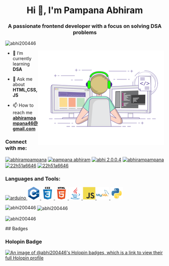 <h1 align="center">Hi 👋, I'm Pampana Abhiram</h1>
<h3 align="center">A passionate frontend developer with a focus on solving DSA problems</h3>


<p align="left"> <img src="https://komarev.com/ghpvc/?username=abhi200446&label=Profile%20views&color=0e75b6&style=flat" alt="abhi200446" /> </p>
<img align="right" alt="Coding" width="400" src="https://raw.githubusercontent.com/devSouvik/devSouvik/master/gif3.gif">


- 🌱 I’m currently learning **DSA**

- 💬 Ask me about **HTML,CSS,JS**

- 📫 How to reach me **abhirampampana46@gmail.com**

<h3 align="left">Connect with me:</h3>
<p align="left">
<a href="https://twitter.com/abhirampampana" target="blank"><img align="center" src="https://raw.githubusercontent.com/rahuldkjain/github-profile-readme-generator/master/src/images/icons/Social/twitter.svg" alt="abhirampampana" height="30" width="40" /></a>
<a href="https://linkedin.com/in/pampanaabhiram" target="blank"><img align="center" src="https://raw.githubusercontent.com/rahuldkjain/github-profile-readme-generator/master/src/images/icons/Social/linked-in-alt.svg" alt="pampana abhiram" height="30" width="40" /></a>
<a href="https://instagram.com/abhi 2.0.0.4" target="blank"><img align="center" src="https://raw.githubusercontent.com/rahuldkjain/github-profile-readme-generator/master/src/images/icons/Social/instagram.svg" alt="abhi 2.0.0.4" height="30" width="40" /></a>
<a href="https://www.codechef.com/users/abhirampampana" target="blank"><img align="center" src="https://cdn.jsdelivr.net/npm/simple-icons@3.1.0/icons/codechef.svg" alt="abhirampampana" height="30" width="40" /></a>
<a href="https://www.hackerrank.com/22h51a6646" target="blank"><img align="center" src="https://raw.githubusercontent.com/rahuldkjain/github-profile-readme-generator/master/src/images/icons/Social/hackerrank.svg" alt="22h51a6646" height="30" width="40" /></a>
<a href="https://codeforces.com/profile/22h51a6646" target="blank"><img align="center" src="https://raw.githubusercontent.com/rahuldkjain/github-profile-readme-generator/master/src/images/icons/Social/codeforces.svg" alt="22h51a6646" height="30" width="40" /></a>

</p>

<h3 align="left">Languages and Tools:</h3>
<p align="left"> <a href="https://www.arduino.cc/" target="_blank" rel="noreferrer"> <img src="https://cdn.worldvectorlogo.com/logos/arduino-1.svg" alt="arduino" width="40" height="40"/> </a> <a href="https://www.w3schools.com/cpp/" target="_blank" rel="noreferrer"> <img src="https://raw.githubusercontent.com/devicons/devicon/master/icons/cplusplus/cplusplus-original.svg" alt="cplusplus" width="40" height="40"/> </a> <a href="https://www.w3schools.com/css/" target="_blank" rel="noreferrer"> <img src="https://raw.githubusercontent.com/devicons/devicon/master/icons/css3/css3-original-wordmark.svg" alt="css3" width="40" height="40"/> </a> <a href="https://www.w3.org/html/" target="_blank" rel="noreferrer"> <img src="https://raw.githubusercontent.com/devicons/devicon/master/icons/html5/html5-original-wordmark.svg" alt="html5" width="40" height="40"/> </a> <a href="https://www.java.com" target="_blank" rel="noreferrer"> <img src="https://raw.githubusercontent.com/devicons/devicon/master/icons/java/java-original.svg" alt="java" width="40" height="40"/> </a> <a href="https://developer.mozilla.org/en-US/docs/Web/JavaScript" target="_blank" rel="noreferrer"> <img src="https://raw.githubusercontent.com/devicons/devicon/master/icons/javascript/javascript-original.svg" alt="javascript" width="40" height="40"/> </a> <a href="https://www.mysql.com/" target="_blank" rel="noreferrer"> <img src="https://raw.githubusercontent.com/devicons/devicon/master/icons/mysql/mysql-original-wordmark.svg" alt="mysql" width="40" height="40"/> </a> <a href="https://www.python.org" target="_blank" rel="noreferrer"> <img src="https://raw.githubusercontent.com/devicons/devicon/master/icons/python/python-original.svg" alt="python" width="40" height="40"/> </a> </p>

<p><img align="left" src="https://github-readme-stats.vercel.app/api/top-langs?username=abhi200446&show_icons=true&locale=en&layout=compact" alt="abhi200446" /></p>

<p>&nbsp;<img align="center" src="https://github-readme-stats.vercel.app/api?username=abhi200446&show_icons=true&locale=en" alt="abhi200446" /></p>

<p><img align="center" src="https://github-readme-streak-stats.herokuapp.com/?user=abhi200446&" alt="abhi200446" /></p>
## Badges



### Holopin Badge
[![An image of @abhi200446's Holopin badges, which is a link to view their full Holopin profile](https://holopin.me/abhi200446)](https://holopin.io/@abhi200446)


